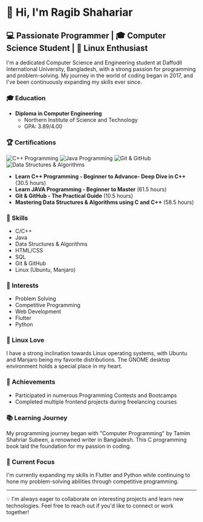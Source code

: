 # 👋 Hi, I'm Ragib Shahariar

## 💻 Passionate Programmer | 🎓 Computer Science Student | 🐧 Linux Enthusiast

I'm a dedicated Computer Science and Engineering student at Daffodil International University, Bangladesh, with a strong passion for programming and problem-solving. My journey in the world of coding began in 2017, and I've been continuously expanding my skills ever since.

### 🎓 Education
- **Diploma in Computer Engineering**
  - Northern Institute of Science and Technology
  - GPA: 3.89/4.00

### 🏆 Certifications
![C++ Programming](https://img.shields.io/badge/Udemy-C++%20Programming-blue)
![Java Programming](https://img.shields.io/badge/Udemy-Java%20Programming-orange)
![Git & GitHub](https://img.shields.io/badge/Udemy-Git%20%26%20GitHub-green)
![Data Structures & Algorithms](https://img.shields.io/badge/Udemy-Data%20Structures%20%26%20Algorithms-red)

- **Learn C++ Programming - Beginner to Advance- Deep Dive in C++** (30.5 hours)
- **Learn JAVA Programming - Beginner to Master** (61.5 hours)
- **Git & GitHub - The Practical Guide** (10.5 hours)
- **Mastering Data Structures & Algorithms using C and C++** (58.5 hours)

### 💼 Skills
- C/C++
- Java
- Data Structures & Algorithms
- HTML/CSS
- SQL
- Git & GitHub
- Linux (Ubuntu, Manjaro)

### 🚀 Interests
- Problem Solving
- Competitive Programming
- Web Development
- Flutter
- Python

### 🐧 Linux Love
I have a strong inclination towards Linux operating systems, with Ubuntu and Manjaro being my favorite distributions. The GNOME desktop environment holds a special place in my heart.

### 🌟 Achievements
- Participated in numerous Programming Contests and Bootcamps
- Completed multiple frontend projects during freelancing courses

### 📚 Learning Journey
My programming journey began with "Computer Programming" by Tamim Shahriar Subeen, a renowned writer in Bangladesh. This C programming book laid the foundation for my passion in coding.

### 🔭 Current Focus
I'm currently expanding my skills in Flutter and Python while continuing to hone my problem-solving abilities through competitive programming.

---

💡 I'm always eager to collaborate on interesting projects and learn new technologies. Feel free to reach out if you'd like to connect or work together!
